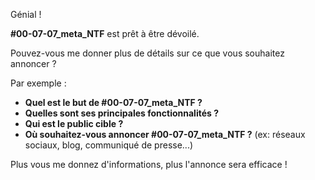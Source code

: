 Génial !  

**#00-07-07_meta_NTF** est prêt à être dévoilé. 

Pouvez-vous me donner plus de détails sur ce que vous souhaitez annoncer ? 

Par exemple :

* **Quel est le but de #00-07-07_meta_NTF ?**
* **Quelles sont ses principales fonctionnalités ?**
* **Qui est le public cible ?**
* **Où souhaitez-vous annoncer #00-07-07_meta_NTF ?** (ex: réseaux sociaux, blog, communiqué de presse...)

Plus vous me donnez d'informations, plus l'annonce sera efficace ! 


